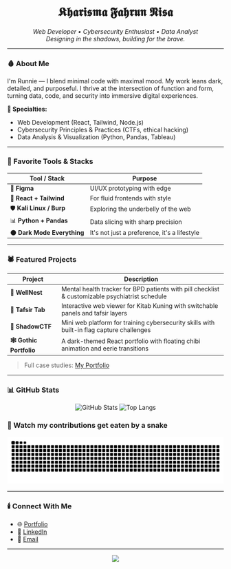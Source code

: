 <h1 align="center">
   𝕶𝖍𝖆𝖗𝖎𝖘𝖒𝖆 𝕱𝖆𝖍𝖗𝖚𝖓 𝕹𝖎𝖘𝖆 
</h1>

<p align="center">
  <i>Web Developer • Cybersecurity Enthusiast • Data Analyst</i><br>
  <i>Designing in the shadows, building for the brave.</i>
</p>

---

### 🩸 About Me

I'm Runnie — I blend minimal code with maximal mood. My work leans dark, detailed, and purposeful. I thrive at the intersection of function and form, turning data, code, and security into immersive digital experiences.

**🔧 Specialties:**
- Web Development (React, Tailwind, Node.js)
- Cybersecurity Principles & Practices (CTFs, ethical hacking)
- Data Analysis & Visualization (Python, Pandas, Tableau)

---

### 🦴 Favorite Tools & Stacks

| Tool / Stack     | Purpose                          |
|------------------|----------------------------------|
| 🖤 **Figma**       | UI/UX prototyping with edge      |
| 🔮 **React + Tailwind** | For fluid frontends with style |
| 🛡️ **Kali Linux / Burp** | Exploring the underbelly of the web |
| 📊 **Python + Pandas** | Data slicing with sharp precision |
| 🌑 **Dark Mode Everything** | It's not just a preference, it's a lifestyle |

---

### 🕷️ Featured Projects

| Project | Description |
|--------|-------------|
| **🧠 WellNest** | Mental health tracker for BPD patients with pill checklist & customizable psychiatrist schedule |
| **📜 Tafsir Tab** | Interactive web viewer for Kitab Kuning with switchable panels and tafsir layers |
| **🔐 ShadowCTF** | Mini web platform for training cybersecurity skills with built-in flag capture challenges |
| **🕸️ Gothic Portfolio** | A dark-themed React portfolio with floating chibi animation and eerie transitions |

> Full case studies: [My Portfolio]((https://myportfolyo-airenmeyy.vercel.app/))

---

### 📊 GitHub Stats

<p align="center">
  <img src="https://github-readme-stats.vercel.app/api?username=airenmeyy&show_icons=true&theme=tokyonight&hide_title=true&count_private=true" alt="GitHub Stats" />
  <img src="https://github-readme-stats.vercel.app/api/top-langs/?username=airenmeyy&layout=compact&theme=tokyonight" alt="Top Langs" />
</p>

### 🐍 Watch my contributions get eaten by a snake

<p align="center">
  <img src="https://github.com/airenmeyy/airenmeyy/raw/output/github-contribution-grid-snake.svg" alt="snake gif" />
</p>

---

### 🕯️ Connect With Me

- 🌐 [Portfolio](https://myportfolyo-airenmeyy.vercel.app/)
- 💼 [LinkedIn](https://www.linkedin.com/in/khafhrnsaa/)
- 📩 [Email](mailto:khafhrnsaa@gmail.com)

---

<p align="center">
  <img src="https://capsule-render.vercel.app/api?type=wave&color=0f0f0f&height=100&section=footer&text=Thank+You+For+Visiting&fontColor=cccccc&fontSize=20" />
</p>
